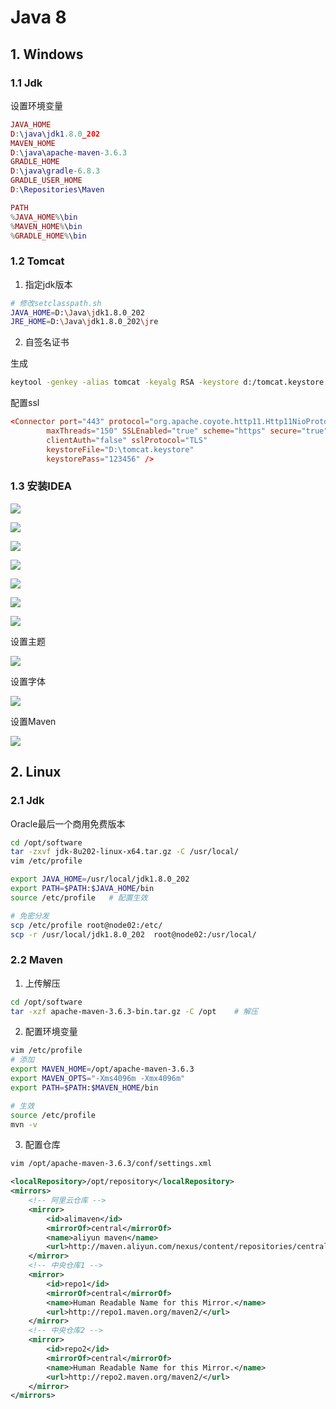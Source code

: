 # Java 8

## 1. Windows

### 1.1 Jdk

设置环境变量

```lua
JAVA_HOME
D:\java\jdk1.8.0_202
MAVEN_HOME
D:\java\apache-maven-3.6.3
GRADLE_HOME
D:\java\gradle-6.8.3
GRADLE_USER_HOME
D:\Repositories\Maven

PATH
%JAVA_HOME%\bin
%MAVEN_HOME%\bin
%GRADLE_HOME%\bin
```

### 1.2 Tomcat

1. 指定jdk版本

```bash
# 修改setclasspath.sh
JAVA_HOME=D:\Java\jdk1.8.0_202
JRE_HOME=D:\Java\jdk1.8.0_202\jre
```

2. 自签名证书

生成

```bash
keytool -genkey -alias tomcat -keyalg RSA -keystore d:/tomcat.keystore
```

配置ssl

```conf
<Connector port="443" protocol="org.apache.coyote.http11.Http11NioProtocol"
        maxThreads="150" SSLEnabled="true" scheme="https" secure="true"
        clientAuth="false" sslProtocol="TLS"
        keystoreFile="D:\tomcat.keystore" 
        keystorePass="123456" /> 
```

### 1.3 安装IDEA

![](../../assets/_images/deploy/java/1.png)

![](../../assets/_images/deploy/java/2.png)

![](../../assets/_images/deploy/java/3.png)

![](../../assets/_images/deploy/java/4.png)

![](../../assets/_images/deploy/java/5.png)

![](../../assets/_images/deploy/java/6.png)

![](../../assets/_images/deploy/java/11.png)

设置主题

![](../../assets/_images/deploy/java/12.png)

设置字体

![](../../assets/_images/deploy/java/13.png)

设置Maven

![](../../assets/_images/deploy/java/14.png)

## 2. Linux

### 2.1 Jdk

Oracle最后一个商用免费版本

```bash
cd /opt/software
tar -zxvf jdk-8u202-linux-x64.tar.gz -C /usr/local/
vim /etc/profile

export JAVA_HOME=/usr/local/jdk1.8.0_202
export PATH=$PATH:$JAVA_HOME/bin
source /etc/profile   # 配置生效

# 免密分发
scp /etc/profile root@node02:/etc/
scp -r /usr/local/jdk1.8.0_202  root@node02:/usr/local/
```

### 2.2 Maven

1. 上传解压

```bash
cd /opt/software
tar -xzf apache-maven-3.6.3-bin.tar.gz -C /opt    # 解压
```

2. 配置环境变量

```bash
vim /etc/profile
# 添加
export MAVEN_HOME=/opt/apache-maven-3.6.3
export MAVEN_OPTS="-Xms4096m -Xmx4096m"
export PATH=$PATH:$MAVEN_HOME/bin

# 生效
source /etc/profile
mvn -v
```

3. 配置仓库

```bash
vim /opt/apache-maven-3.6.3/conf/settings.xml
```

```xml
<localRepository>/opt/repository</localRepository>
<mirrors>
    <!-- 阿里云仓库 -->
    <mirror>
        <id>alimaven</id>
        <mirrorOf>central</mirrorOf>
        <name>aliyun maven</name>
        <url>http://maven.aliyun.com/nexus/content/repositories/central/</url>
    </mirror>
    <!-- 中央仓库1 -->
    <mirror>
        <id>repo1</id>
        <mirrorOf>central</mirrorOf>
        <name>Human Readable Name for this Mirror.</name>
        <url>http://repo1.maven.org/maven2/</url>
    </mirror>
    <!-- 中央仓库2 -->
    <mirror>
        <id>repo2</id>
        <mirrorOf>central</mirrorOf>
        <name>Human Readable Name for this Mirror.</name>
        <url>http://repo2.maven.org/maven2/</url>
    </mirror>
</mirrors>
```
